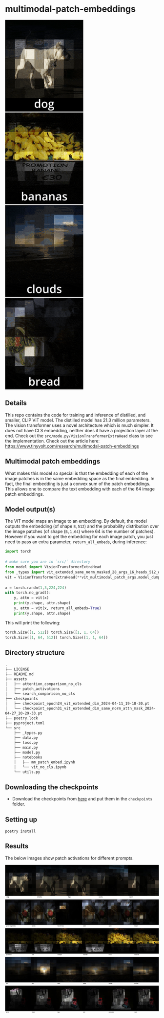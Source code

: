 # multimodal-patch-embeddings

![](https://github.com/TinyVolt/multimodal-patch-embeddings/blob/0d5783fe809cfef407086cae0f8d7a80748bc950/assets/one.gif)
![](https://github.com/TinyVolt/multimodal-patch-embeddings/blob/0d5783fe809cfef407086cae0f8d7a80748bc950/assets/four.gif)
![](https://github.com/TinyVolt/multimodal-patch-embeddings/blob/cf93109e17ea0fa4f663f8786edddebc10e7ac17/assets/six.gif)
![](https://github.com/TinyVolt/multimodal-patch-embeddings/blob/cf93109e17ea0fa4f663f8786edddebc10e7ac17/assets/three.gif)

## Details
This repo contains the code for training and inference of distilled, and smaller, CLIP ViT model. The distilled model has 21.3 million parameters. The vision transformer uses a novel architecture which is much simpler. It does not have CLS embedding, neither does it have a projection layer at the end. Check out the `src/mode.py/VisionTransformerExtraHead` class to see the implementation. Check out the article here: https://www.tinyvolt.com/research/multimodal-patch-embeddings

## Multimodal patch embeddings
What makes this model so special is that the embedding of each of the image patches is in the same embedding space as the final embedding. In fact, the final embedding is just a convex sum of the patch embeddings. This allows one to compare the text embedding with each of the 64 image patch embeddings.

## Model output(s)
The ViT model maps an image to an embedding. By default, the model outputs the embedding (of shape `B,512`) and the probability distribution over the image patches (of shape (`B,1,64`) where 64 is the number of patches). However if you want to get the embedding for each image patch, you just need to pass an extra parameter, `return_all_embeds`, during inference:

```python
import torch

# make sure you are in `src/` directory
from model import VisionTransformerExtraHead
from _types import vit_extended_same_norm_masked_28_args_16_heads_512_width as vit_multimodal_patch_args
vit = VisionTransformerExtraHead(**vit_multimodal_patch_args.model_dump())

x = torch.randn(1,3,224,224)
with torch.no_grad():
    y, attn = vit(x)
    print(y.shape, attn.shape)
    y, attn = vit(x, return_all_embeds=True)
    print(y.shape, attn.shape)
```

This will print the following:
```python
torch.Size([1, 512]) torch.Size([1, 1, 64])
torch.Size([1, 64, 512]) torch.Size([1, 1, 64])
```

## Directory structure
```
.
├── LICENSE
├── README.md
├── assets
│   ├── attention_comparison_no_cls
│   ├── patch_activations
│   └── search_comparison_no_cls
├── checkpoints
│   ├── checkpoint_epoch24_vit_extended_dim_2024-04-11_19-18-30.pt
│   └── checkpoint_epoch31_vit_extended_dim_same_norm_attn_mask_2024-04-27_20-29-33.pt
├── poetry.lock
├── pyproject.toml
└── src
    ├── _types.py
    ├── data.py
    ├── loss.py
    ├── main.py
    ├── model.py
    ├── notebooks
    │   ├── mm_patch_embed.ipynb
    │   └── vit_no_cls.ipynb
    └── utils.py
```

## Downloading the checkpoints
- Download the checkpoints from [here](https://huggingface.co/vinsis/multimodal-patch-embeddings) and put them in the `checkpoints` folder.

## Setting up
```
poetry install
```

## Results
The below images show patch activations for different prompts.

![](https://github.com/TinyVolt/multimodal-patch-embeddings/blob/6f6bf04aa2a73c8c2bc585c9f11d4158fbe3602b/assets/patch_activations/1_combined.jpg)
![](https://github.com/TinyVolt/multimodal-patch-embeddings/blob/6f6bf04aa2a73c8c2bc585c9f11d4158fbe3602b/assets/patch_activations/3_combined.jpg)
![](https://github.com/TinyVolt/multimodal-patch-embeddings/blob/6f6bf04aa2a73c8c2bc585c9f11d4158fbe3602b/assets/patch_activations/4_combined.jpg)
![](https://github.com/TinyVolt/multimodal-patch-embeddings/blob/6f6bf04aa2a73c8c2bc585c9f11d4158fbe3602b/assets/patch_activations/6_combined.jpg)
![](https://github.com/TinyVolt/multimodal-patch-embeddings/blob/6f6bf04aa2a73c8c2bc585c9f11d4158fbe3602b/assets/patch_activations/7_combined.jpg)